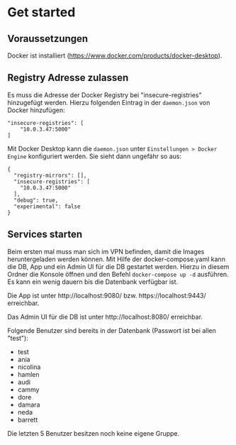 # Get started

## Voraussetzungen
Docker ist installiert (https://www.docker.com/products/docker-desktop).

## Registry Adresse zulassen
Es muss die Adresse der Docker Registry bei "insecure-registries" hinzugefügt werden. Hierzu folgenden Eintrag in der `daemon.json` von Docker hinzufügen:
```
"insecure-registries": [
    "10.0.3.47:5000"
]
```

Mit Docker Desktop kann die `daemon.json` unter `Einstellungen > Docker Engine` konfiguriert werden. Sie sieht dann ungefähr so aus:
```
{
  "registry-mirrors": [],
  "insecure-registries": [
    "10.0.3.47:5000"
  ],
  "debug": true,
  "experimental": false
}
```

## Services starten
Beim ersten mal muss man sich im VPN befinden, damit die Images heruntergeladen werden können. Mit Hilfe der docker-compose.yaml kann die DB, App und ein Admin UI für die DB gestartet werden. Hierzu in diesem Ordner die Konsole öffnen und den Befehl `docker-compose up -d` ausführen. Es kann ein wenig dauern bis die Datenbank verfügbar ist.

Die App ist unter http://localhost:9080/ bzw. https://localhost:9443/ erreichbar. 

Das Admin UI für die DB ist unter http://localhost:8080/ erreichbar.

Folgende Benutzer sind bereits in der Datenbank (Passwort ist bei allen "test"):

- test
- ania
- nicolina
- hamlen
- audi
- cammy
- dore
- damara
- neda
- barrett

Die letzten 5 Benutzer besitzen noch keine eigene Gruppe.




